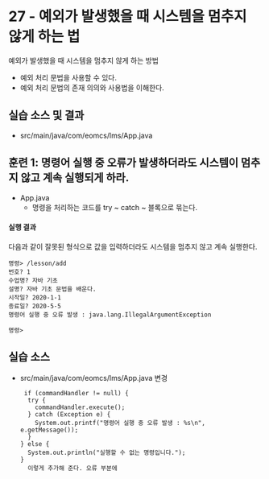 # 27 - 예외가 발생했을 때 시스템을 멈추지 않게 하는 법

예외가 발생했을 때 시스템을 멈추지 않게 하는 방법

- 예외 처리 문법을 사용할 수 있다. 
- 예외 처리 문법의 존재 의의와 사용법을 이해한다.

## 실습 소스 및 결과
- src/main/java/com/eomcs/lms/App.java
  
## 훈련 1: 명령어 실행 중 오류가 발생하더라도 시스템이 멈추지 않고 계속 실행되게 하라.

- App.java
    - 명령을 처리하는 코드를 try ~ catch ~ 블록으로 묶는다.

#### 실행 결과

다음과 같이 잘못된 형식으로 값을 입력하더라도 시스템을 멈추지 않고 계속 실행한다.
```
명령> /lesson/add
번호? 1
수업명? 자바 기초
설명? 자바 기초 문법을 배운다.
시작일? 2020-1-1
종료일? 2020-5-5
명령어 실행 중 오류 발생 : java.lang.IllegalArgumentException

명령> 
```

## 실습 소스

- src/main/java/com/eomcs/lms/App.java 변경

       if (commandHandler != null) {
        try {
          commandHandler.execute();
        } catch (Exception e) {
          System.out.printf("명령어 실행 중 오류 발생 : %s\n", e.getMessage());
        }
      } else {
        System.out.println("실행할 수 없는 명령입니다.");
      }
        이렇게 추가해 준다. 오류 부분에
